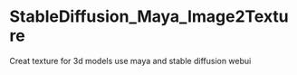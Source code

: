 # StableDiffusion_Maya_Image2Texture
 Creat texture for 3d models use maya and stable diffusion webui
